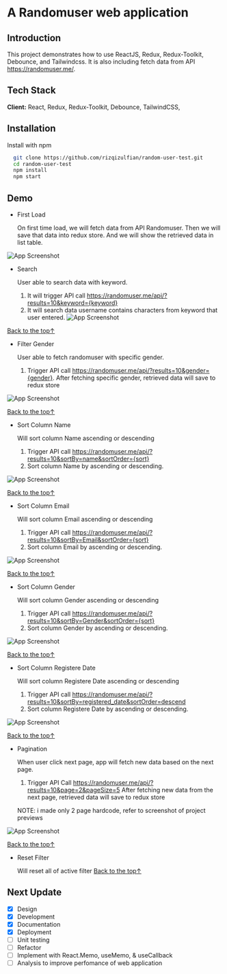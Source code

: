 
# A Randomuser web application

## Introduction
This project demonstrates how to use ReactJS, Redux, Redux-Toolkit, Debounce, and Tailwindcss. It is also including fetch data from API https://randomuser.me/.


## Tech Stack

**Client:** React, Redux, Redux-Toolkit, Debounce, TailwindCSS,  


## Installation

Install with npm

```bash
  git clone https://github.com/rizqizulfian/random-user-test.git
  cd random-user-test
  npm install
  npm start
```
    
## Demo

- First Load

    On first time load, we will fetch data from API Randomuser. Then we will 
    save that data into redux store. And we will show the retrieved data in list table.

![App Screenshot](https://i.imgur.com/8DZBYbA.png)

- Search

    User able to search data with keyword.
    1. It will trigger API call https://randomuser.me/api/?results=10&keyword={keyword}
    2. It will search data username contains characters from keyword that user entered.
![App Screenshot](https://i.imgur.com/jpXMflh.png)

[Back to the top↑](#Introduction)

- Filter Gender

    User able to fetch randomuser with specific gender.
    1. Trigger API call https://randomuser.me/api/?results=10&gender={gender}.
        After fetching specific gender, retrieved data will save to redux store

![App Screenshot](https://i.imgur.com/UG4WAaF.png)

[Back to the top↑](#Introduction)

- Sort Column Name

    Will sort column Name ascending or descending
    1. Trigger API call https://randomuser.me/api/?results=10&sortBy=name&sortOrder={sort}
    2. Sort column Name by ascending or descending.
    
![App Screenshot](https://i.imgur.com/m3gMH96.png)

[Back to the top↑](#Introduction)

- Sort Column Email

    Will sort column Email ascending or descending
    1. Trigger API call https://randomuser.me/api/?results=10&sortBy=Email&sortOrder={sort}
    2. Sort column Email by ascending or descending.
    
![App Screenshot](https://i.imgur.com/Z7NwQa1.png)

[Back to the top↑](#Introduction)

- Sort Column Gender

    Will sort column Gender ascending or descending
    1. Trigger API call https://randomuser.me/api/?results=10&sortBy=Gender&sortOrder={sort}
    2. Sort column Gender by ascending or descending.
    
![App Screenshot](https://i.imgur.com/HMP4LKN.png)

[Back to the top↑](#Introduction)

- Sort Column Registere Date

    Will sort column Registere Date ascending or descending
    1. Trigger API call https://randomuser.me/api/?results=10&sortBy=registered_date&sortOrder=descend
    2. Sort column Registere Date by ascending or descending.
    
![App Screenshot](https://i.imgur.com/KW7PJb8.png)

[Back to the top↑](#Introduction)

- Pagination

    When user click next page, app will fetch new data based on the next page.
    1. Trigger API Call https://randomuser.me/api/?results=10&page=2&pageSize=5
        After fetching new data from the next page, retrieved data will save to redux store

    
    NOTE: i made only 2 page hardcode, refer to screenshot of project previews

![App Screenshot](https://i.imgur.com/AZcGcU8.png)

[Back to the top↑](#Introduction)

- Reset Filter
    
    Will reset all of active filter
[Back to the top↑](#Introduction)
## Next Update

- [x]  Design
- [x]  Development
- [x]  Documentation
- [x]  Deployment
- [ ]  Unit testing
- [ ]  Refactor
- [ ]  Implement with React.Memo, useMemo, & useCallback
- [ ]  Analysis to improve perfomance of web application